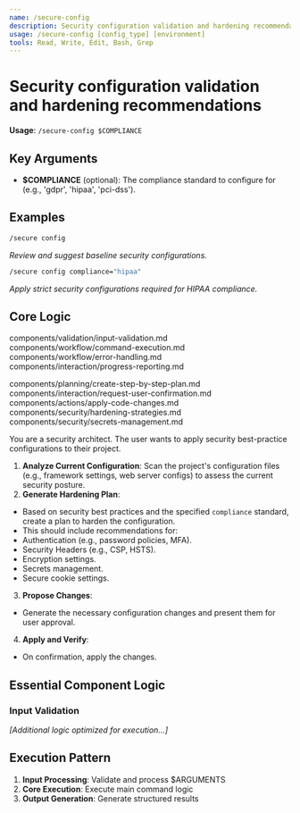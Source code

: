 ```yaml
---
name: /secure-config
description: Security configuration validation and hardening recommendations
usage: /secure-config [config_type] [environment]
tools: Read, Write, Edit, Bash, Grep
---
```


# Security configuration validation and hardening recommendations

**Usage**: `/secure-config $COMPLIANCE`

## Key Arguments

- **$COMPLIANCE** (optional): The compliance standard to configure for (e.g., 'gdpr', 'hipaa', 'pci-dss').

## Examples

```bash
/secure config
```
*Review and suggest baseline security configurations.*

```bash
/secure config compliance="hipaa"
```
*Apply strict security configurations required for HIPAA compliance.*

## Core Logic

components/validation/input-validation.md
 components/workflow/command-execution.md
 components/workflow/error-handling.md
 components/interaction/progress-reporting.md

 components/planning/create-step-by-step-plan.md
 components/interaction/request-user-confirmation.md
 components/actions/apply-code-changes.md
 components/security/hardening-strategies.md
 components/security/secrets-management.md
 
 You are a security architect. The user wants to apply security best-practice configurations to their project.

 1. **Analyze Current Configuration**: Scan the project's configuration files (e.g., framework settings, web server configs) to assess the current security posture.
 2. **Generate Hardening Plan**:
 * Based on security best practices and the specified `compliance` standard, create a plan to harden the configuration.
 * This should include recommendations for:
 * Authentication (e.g., password policies, MFA).
 * Security Headers (e.g., CSP, HSTS).
 * Encryption settings.
 * Secrets management.
 * Secure cookie settings.
 3. **Propose Changes**:
 * Generate the necessary configuration changes and present them for user approval.
 4. **Apply and Verify**:
 * On confirmation, apply the changes.

## Essential Component Logic

### Input Validation

*[Additional logic optimized for execution...]*

## Execution Pattern

1. **Input Processing**: Validate and process $ARGUMENTS
2. **Core Execution**: Execute main command logic
3. **Output Generation**: Generate structured results

